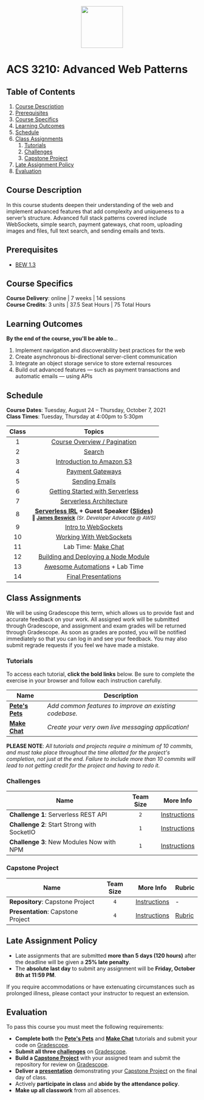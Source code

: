 <p align="center">
  <img src="node.png" height="110">
</p>

# ACS 3210: Advanced Web Patterns

<!-- omit in toc -->
## Table of Contents

1. [Course Description](#course-description)
1. [Prerequisites](#prerequisites)
1. [Course Specifics](#course-specifics)
1. [Learning Outcomes](#learning-outcomes)
1. [Schedule](#schedule)
1. [Class Assignments](#class-assignments)
   1. [Tutorials](#tutorials)
   1. [Challenges](#challenges)
   1. [Capstone Project](#capstone-project)
1. [Late Assignment Policy](#late-assignment-policy)
1. [Evaluation](#evaluation)

## Course Description

In this course students deepen their understanding of the web and implement advanced features that add complexity and uniqueness to a server’s structure. Advanced full stack patterns covered include WebSockets, simple search, payment gateways, chat room, uploading images and files, full text search, and sending emails and texts.

## Prerequisites

- [BEW 1.3](http://make.sc/bew1.3)

## Course Specifics

**Course Delivery**: online | 7 weeks | 14 sessions<br>
**Course Credits**: 3 units | 37.5 Seat Hours | 75 Total Hours

## Learning Outcomes

**By the end of the course, you'll be able to**&hellip;

1. Implement navigation and discoverability best practices for the web
1. Create asynchronous bi-directional server-client communication
1. Integrate an object storage service to store external resources
1. Build out advanced features &mdash; such as payment transactions and automatic emails &mdash; using APIs

## Schedule

**Course Dates**: Tuesday, August 24 – Thursday, October 7, 2021<br>
**Class Times**: Tuesday, Thursday at 4:00pm to 5:30pm

| Class |                                                                          Topics                                                                           |
| :---: | :-------------------------------------------------------------------------------------------------------------------------------------------------------: |
|   1   |                                                              [Course Overview / Pagination]                                                               |
|   2   |                                                                         [Search]                                                                          |
|   3   |                                                                [Introduction to Amazon S3]                                                                |
|   4   |                                                                    [Payment Gateways]                                                                     |
|   5   |                                                                     [Sending Emails]                                                                      |
|   6   |                                                             [Getting Started with Serverless]                                                             |
|   7   |                                                                 [Serverless Architecture]                                                                 |
|   8   | **[Serverless IRL] + Guest Speaker ([Slides](assets/MakeSchoolServerless.pdf))**<br><small>🎤 **[James Beswick]** _(Sr. Developer Advocate @ AWS)</small>_ |
|   9   |                                                                   [Intro to WebSockets]                                                                   |
|  10   |                                                                 [Working With WebSockets]                                                                 |
|  11   |                                                                   Lab Time: [Make Chat]                                                                   |
|  12   |                                                          [Building and Deploying a Node Module]                                                           |
|  13   |                                                             [Awesome Automations] + Lab Time                                                              |
|  14   |                                                        [Final Presentations](#final-presentations)                                                        |

## Class Assignments

We will be using Gradescope this term, which allows us to provide fast and accurate feedback on your work. All assigned work will be submitted through Gradescope, and assignment and exam grades will be returned through Gradescope. As soon as grades are posted, you will be notified immediately so that you can log in and see your feedback. You may also submit regrade requests if you feel we have made a mistake.

### Tutorials

To access each tutorial, **click the bold links** below. Be sure to complete the exercise in your browser and follow each instruction carefully.

| Name              | Description                                            |
| ----------------- | ------------------------------------------------------ |
| **[Pete's Pets]** | _Add common features to improve an existing codebase._ |
| **[Make Chat]**   | _Create your very own live messaging application!_     |

**PLEASE NOTE**: _All tutorials and projects require a minimum of 10 commits, and must take place throughout the time allotted for the project's completion, not just at the end. Failure to include more than 10 commits will lead to not getting credit for the project and having to redo it._

### Challenges

| Name                                        | Team Size | More Info                                |
| ------------------------------------------- | :-------: | ---------------------------------------- |
| **Challenge 1**: Serverless REST API        |    `2`    | [Instructions](Challenges/Serverless.md) |
| **Challenge 2**: Start Strong with SocketIO |    `1`    | [Instructions](Challenges/Websockets.md) |
| **Challenge 3**: New Modules Now with NPM   |    `1`    | [Instructions](Challenges/Module.md)     |

### Capstone Project

| Name                               | Team Size | More Info                                           | Rubric                                                                                         |
| ---------------------------------- | :-------: | --------------------------------------------------- | ---------------------------------------------------------------------------------------------- |
| **Repository**: Capstone Project   |    `4`    | [Instructions](Challenges/Capstone.md)              | -                                                                                              |
| **Presentation**: Capstone Project |    `4`    | [Instructions](Challenges/Capstone.md#Presentation) | [Rubric](https://docs.google.com/document/d/1WTLcZNyvRGYDz5L8Kr8a0ILbFAyr92u85paoqGFjxPg/edit) |

## Late Assignment Policy

- Late assignments that are submitted **more than 5 days (120 hours)** after the deadline will be given a **25% late penalty**.
- The **absolute last day** to submit any assignment will be **Friday, October 8th at 11:59 PM**.

If you require accommodations or have extenuating circumstances such as prolonged illness, please contact your instructor to request an extension.

## Evaluation

To pass this course you must meet the following requirements:

- **Complete both** the **[Pete's Pets]** and **[Make Chat]** tutorials and submit your code on [Gradescope].
- **Submit all three [challenges](#challenges)** on [Gradescope].
- **Build a [Capstone Project](#capstone-project)** with your assigned team and submit the repository for review on [Gradescope].
- **Deliver a [presentation](#capstone-project)** demonstrating your [Capstone Project](#capstone-project) on the final day of class.
- Actively **participate in class** and **abide by the attendance policy**.
- **Make up all classwork** from all absences.


[Course Overview / Pagination]: Lessons/Pagination.md
[Search]: Lessons/Search.md
[Introduction to Amazon S3]: Lessons/UploadS3.md
[Getting Started with Serverless]: Lessons/ServerlessIntro.md
[Payment Gateways]: Lessons/Payments.md
[Sending Emails]: Lessons/Emails.md
[Intro to WebSockets]: Lessons/WebSocketsIntro.md
[Working with WebSockets]: Lessons/WebSocketsIRL.md
[Serverless Architecture]:Lessons/ServerlessDiagrams.md
[Serverless IRL]: Lessons/ServerlessIRL.md
[Building and Deploying a Node Module]: Lessons/NodeModules.md
[Awesome Automations]: Lessons/Automations.md
[James Beswick]: https://aws.amazon.com/blogs/compute/author/jbeswick/
[Make Chat]: https://makeschool.org/mediabook/oa/tutorials/make-chat/start-slacking/
[Pete's Pets]: https://makeschool.org/mediabook/oa/tutorials/pete-s-pet-emporium---advanced-web-recipes/getting-started-V4Q=/
[Gradescope]: https://www.gradescope.com/
